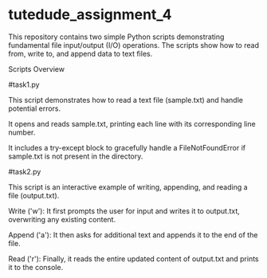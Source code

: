 # tutedude_assignment_4
This repository contains two simple Python scripts demonstrating fundamental file input/output (I/O) operations. The scripts show how to read from, write to, and append data to text files.

Scripts Overview

#task1.py

This script demonstrates how to read a text file (sample.txt) and handle potential errors.

It opens and reads sample.txt, printing each line with its corresponding line number.

It includes a try-except block to gracefully handle a FileNotFoundError if sample.txt is not present in the directory.


#task2.py

This script is an interactive example of writing, appending, and reading a file (output.txt).

Write ('w'): It first prompts the user for input and writes it to output.txt, overwriting any existing content.

Append ('a'): It then asks for additional text and appends it to the end of the file.

Read ('r'): Finally, it reads the entire updated content of output.txt and prints it to the console.
